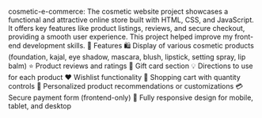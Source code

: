 cosmetic-e-commerce: The cosmetic website project showcases a functional and attractive online store built with HTML, CSS, and JavaScript. It offers key features like product listings, reviews, and secure checkout, providing a smooth user experience. This project helped improve my front-end development skills.
📌 Features
🛍️ Display of various cosmetic products (foundation, kajal, eye shadow, mascara, blush, lipstick, setting spray, lip balm)
⭐ Product reviews and ratings
🎁 Gift card section
💡 Directions to use for each product
❤️ Wishlist functionality
🛒 Shopping cart with quantity controls
👤 Personalized product recommendations or customizations
💳 Secure payment form (frontend-only)
📱 Fully responsive design for mobile, tablet, and desktop
